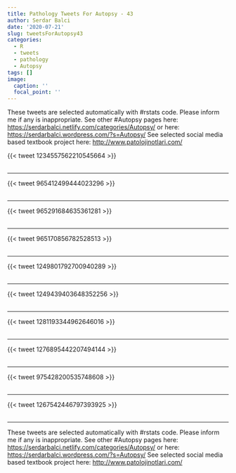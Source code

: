 ```yaml
---
title: Pathology Tweets For Autopsy - 43
author: Serdar Balci
date: '2020-07-21'
slug: tweetsForAutopsy43
categories:
  - R
  - tweets
  - pathology
  - Autopsy
tags: []
image:
  caption: ''
  focal_point: ''
---
```



These tweets are selected automatically with #rstats code. Please inform me if any is inappropriate.
See other #Autopsy pages here: https://serdarbalci.netlify.com/categories/Autopsy/  or here: https://serdarbalci.wordpress.com/?s=Autopsy/ 
See selected social media based textbook project here: http://www.patolojinotlari.com/

{{< tweet 1234557562210545664 >}}
<br>
<br>
<hr>
{{< tweet 965412499444023296 >}}
<br>
<br>
<hr>
{{< tweet 965291684635361281 >}}
<br>
<br>
<hr>
{{< tweet 965170856782528513 >}}
<br>
<br>
<hr>
{{< tweet 1249801792700940289 >}}
<br>
<br>
<hr>
{{< tweet 1249439403648352256 >}}
<br>
<br>
<hr>
{{< tweet 1281193344962646016 >}}
<br>
<br>
<hr>
{{< tweet 1276895442207494144 >}}
<br>
<br>
<hr>
{{< tweet 975428200535748608 >}}
<br>
<br>
<hr>
{{< tweet 1267542446797393925 >}}
<br>
<br>
<hr>


These tweets are selected automatically with #rstats code. Please inform me if any is inappropriate.
See other #Autopsy pages here: https://serdarbalci.netlify.com/categories/Autopsy/  or here: https://serdarbalci.wordpress.com/?s=Autopsy/ 
See selected social media based textbook project here: http://www.patolojinotlari.com/
